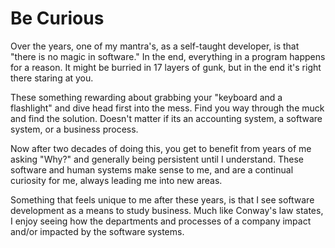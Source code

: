 # Be Curious

Over the years, one of my mantra's, as a self-taught developer, is that "there is no magic in software." In the end, everything in a program happens for a reason. It might be burried in 17 layers of gunk, but in the end it's right there staring at you. 

These something rewarding about grabbing your "keyboard and a flashlight" and dive head first into the mess. Find you way through the muck and find the solution. Doesn't matter if its an accounting system, a software system, or a business process.

Now after two decades of doing this, you get to benefit from years of me asking "Why?" and generally being persistent until I understand. These software and human systems make sense to me, and are a continual curiosity for me, always leading me into new areas.

Something that feels unique to me after these years, is that I see software development as a means to study business. Much like Conway's law states, I enjoy seeing how the departments and processes of a company impact and/or impacted by the software systems.